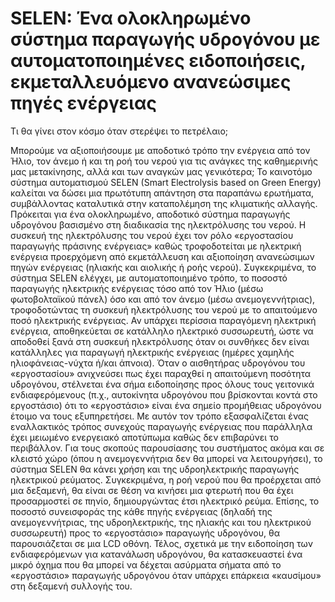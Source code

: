 # SELEN: Ένα ολοκληρωμένο σύστημα παραγωγής υδρογόνου με αυτοματοποιημένες ειδοποιήσεις, εκμεταλλευόμενο ανανεώσιμες πηγές ενέργειας

Τι θα γίνει στον κόσμο όταν στερέψει το πετρέλαιο;

Μπορούμε να αξιοποιήσουμε με αποδοτικό τρόπο την ενέργεια από τον Ήλιο, τον άνεμο ή και τη ροή του νερού για τις ανάγκες της καθημερινής μας μετακίνησης, αλλά και των αναγκών μας γενικότερα;
Το καινοτόμο σύστημα αυτοματισμού SELEN (Smart Electrolysis based on Green Energy) καλείται να δώσει μια πρωτότυπη απάντηση στα παραπάνω ερωτήματα, συμβάλλοντας καταλυτικά στην καταπολέμηση της κλιματικής αλλαγής. Πρόκειται για ένα ολοκληρωμένο, αποδοτικό σύστημα παραγωγής υδρογόνου βασισμένο στη διαδικασία της ηλεκτρόλυσης του νερού. Η συσκευή της ηλεκτρόλυσης του νερού έχει τον ρόλο «εργοστασίου παραγωγής πράσινης ενέργειας» καθώς τροφοδοτείται με ηλεκτρική ενέργεια προερχόμενη από εκμετάλλευση και αξιοποίηση ανανεώσιμων πηγών ενέργειας (ηλιακής και αιολικής ή ροής νερού). 
Συγκεκριμένα, το σύστημα SELEN ελέγχει, με αυτοματοποιημένο τρόπο, το ποσοστό παραγωγής ηλεκτρικής ενέργειας τόσο από τον Ήλιο (μέσω φωτοβολταϊκού πάνελ) όσο και από τον άνεμο (μέσω ανεμογεννήτριας), τροφοδοτώντας τη συσκευή ηλεκτρόλυσης του νερού με το απαιτούμενο ποσό ηλεκτρικής ενέργειας. Αν υπάρχει περίσσια παραγόμενη ηλεκτρική ενέργεια, αποθηκεύεται σε κατάλληλο ηλεκτρικό συσσωρευτή, ώστε να αποδοθεί ξανά στη συσκευή ηλεκτρόλυσης όταν οι συνθήκες δεν είναι κατάλληλες για παραγωγή ηλεκτρικής ενέργειας (ημέρες χαμηλής ηλιοφάνειας-νύχτα ή/και άπνοια). Όταν ο αισθητήρας υδρογόνου του «εργοστασίου» ανιχνεύσει πως έχει παραχθεί η απαιτούμενη ποσότητα υδρογόνου, στέλνεται ένα σήμα ειδοποίησης προς όλους τους γειτονικά ενδιαφερόμενους (π.χ., αυτοκίνητα υδρογόνου που βρίσκονται κοντά στο εργοστάσιο) ότι το «εργοστάσιο» είναι ένα σημείο προμήθειας υδρογόνου έτοιμο να τους εξυπηρετήσει. Με αυτόν τον τρόπο εξασφαλίζεται ένας εναλλακτικός τρόπος συνεχούς παραγωγής ενέργειας που παράλληλα έχει μειωμένο ενεργειακό αποτύπωμα καθώς δεν επιβαρύνει το περιβάλλον.
Για τους σκοπούς παρουσίασης του συστήματος ακόμα και σε κλειστό χώρο (όπου η ανεμογεννήτρια δεν θα μπορεί να λειτουργήσει), το σύστημα SELEN θα κάνει χρήση και της υδροηλεκτρικής παραγωγής ηλεκτρικού ρεύματος. Συγκεκριμένα, η ροή νερού που θα προέρχεται από μια δεξαμενή, θα είναι σε θέση να κινήσει μια φτερωτή που θα έχει προσαρμοστεί σε πηνίο, δημιουργώντας έτσι ηλεκτρικό ρεύμα. Επίσης, το ποσοστό συνεισφοράς της κάθε πηγής ενέργειας (δηλαδή της ανεμογεννήτριας, της υδροηλεκτρικής, της ηλιακής και του ηλεκτρικού συσσωρευτή) προς το «εργοστάσιο» παραγωγής υδρογόνου, θα παρουσιάζεται σε μια LCD οθόνη. Τέλος, σχετικά με την ειδοποίηση των ενδιαφερόμενων για κατανάλωση υδρογόνου, θα κατασκευαστεί ένα μικρό όχημα που θα μπορεί να δέχεται ασύρματα σήματα από το «εργοστάσιο» παραγωγής υδρογόνου όταν υπάρχει επάρκεια «καυσίμου» στη δεξαμενή συλλογής του.
